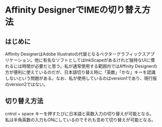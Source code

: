 # Affinity DesignerでIMEの切り替え方法
<!-- date:2024-06-16 21:34:11 -->

## はじめに
Affinity DesignerはAdobe Illustratoの代替となるベクターグラフィックスアプリケーション。他に有名なソフトとしてはInkScapeがあるけれど独特なUIに慣れるには時間が必要だと思う。私が通常使用する範囲内ではAffinity Designerの方が便利に使えているのだが、日本語切り替え時に「英数」「かな」キーを認識しないという問題がある。なお、私が使用しているのはversion1であり、現行版のversion2ではない。


## 切り替え方法
cntrol + space キーを押すたびに日本語と英数入力の切り替えが可能となる。私は半角英数の入力もONにしているのでそれも含めて切り替えが可能となる。